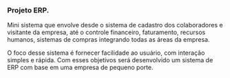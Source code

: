 ### Projeto ERP.
Mini sistema que envolve desde o sistema de cadastro dos colaboradores e visitante da empresa,
até o controle financeiro, faturamento, recursos humanos, sistemas de compras integrando todas as áreas da empresa.

O foco desse sistema é fornecer facilidade ao usuário, com interação simples e rápida. Com esses objetivos será desenvolvido um sistema de ERP com base em uma empresa de pequeno porte.
